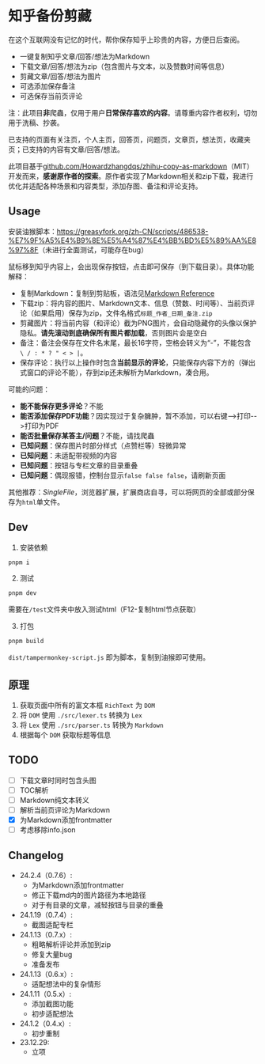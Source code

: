 # 知乎备份剪藏

在这个互联网没有记忆的时代，帮你保存知乎上珍贵的内容，方便日后查阅。

* 一键复制知乎文章/回答/想法为Markdown
* 下载文章/回答/想法为zip（包含图片与文本，以及赞数时间等信息）
* 剪藏文章/回答/想法为图片
* 可选添加保存备注
* 可选保存当前页评论

注：此项目**非**爬蟲，仅用于用户**日常保存喜欢的内容**。请尊重内容作者权利，切勿用于洗稿、抄袭。

已支持的页面有关注页，个人主页，回答页，问题页，文章页，想法页，收藏夹页；已支持的内容有文章/回答/想法。

此项目基于[github.com/Howardzhangdqs/zhihu-copy-as-markdown](https://github.com/Howardzhangdqs/zhihu-copy-as-markdown)（MIT）开发而来，**感谢原作者的探索**。原作者实现了Markdown相关和zip下载，我进行优化并适配各种场景和内容类型，添加存图、备注和评论支持。

## Usage

安装油猴脚本：<https://greasyfork.org/zh-CN/scripts/486538-%E7%9F%A5%E4%B9%8E%E5%A4%87%E4%BB%BD%E5%89%AA%E8%97%8F>（未进行全面测试，可能存在bug）

鼠标移到知乎内容上，会出现保存按钮，点击即可保存（到下载目录）。具体功能解释：

* 复制Markdown：复制到剪贴板，语法见[Markdown Reference](https://commonmark.org/help/)
* 下载zip：将内容的图片、Markdown文本、信息（赞数、时间等）、当前页评论（如果启用）保存为zip，文件名格式`标题_作者_日期_备注.zip`
* 剪藏图片：将当前内容（和评论）截为PNG图片，会自动隐藏你的头像以保护隐私。**请先滚动到底确保所有图片都加载**，否则图片会是空白
* 备注：备注会保存在文件名末尾，最长16字符，空格会转义为“-”，不能包含` \ / : * ? " < > |`。
* 保存评论：执行以上操作时包含**当前显示的评论**，只能保存内容下方的（弹出式窗口的评论不能），存到zip还未解析为Markdown，凑合用。

可能的问题：

* **能不能保存更多评论**？不能
* **能否添加保存PDF功能**？因实现过于复杂臃肿，暂不添加，可以右键-->打印-->打印为PDF
* **能否批量保存某答主/问题**？不能，请找爬蟲
* **已知问题**：保存图片时部分样式（点赞栏等）轻微异常
* **已知问题**：未适配带视频的内容
* **已知问题**：按钮与专栏文章的目录重叠
* **已知问题**：偶现报错，控制台显示`false false false`，请刷新页面

其他推荐：*SingleFile*，浏览器扩展，扩展商店自寻，可以将网页的全部或部分保存为`html`单文件。

## Dev

1. 安装依赖

```bash
pnpm i
```

2. 测试

```bash
pnpm dev
```

需要在`/test`文件夹中放入测试html（F12-复制html节点获取）

3. 打包

```bash
pnpm build
```

`dist/tampermonkey-script.js` 即为脚本，复制到油猴即可使用。

## 原理

1. 获取页面中所有的富文本框 `RichText` 为 `DOM`
2. 将 `DOM` 使用 `./src/lexer.ts` 转换为 `Lex`
3. 将 `Lex` 使用 `./src/parser.ts` 转换为 `Markdown`
4. 根据每个 `DOM` 获取标题等信息

## TODO

- [ ] 下载文章时同时包含头图
- [ ] TOC解析
- [ ] Markdown纯文本转义
- [ ] 解析当前页评论为Markdown
- [X] 为Markdown添加frontmatter
- [ ] 考虑移除info.json

## Changelog

* 24.2.4（0.7.6）:
    - 为Markdown添加frontmatter
    - 修正下载md内的图片路径为本地路径
    - 对于有目录的文章，减轻按钮与目录的重叠
* 24.1.19（0.7.4）:
    - 截图适配专栏
* 24.1.13（0.7.x）:
    - 粗略解析评论并添加到zip
    - 修复大量bug
    - 准备发布
* 24.1.13（0.6.x）:
    - 适配想法中的复杂情形
* 24.1.11（0.5.x）:
    - 添加截图功能
    - 初步适配想法
* 24.1.2（0.4.x）:
    - 初步重制
* 23.12.29:
    - 立项

<!--
不显示我关注的人标识

## 当前页评论

40 条评论

### 因缺思听

第一次看见这么通俗的而且不含Alice和Bob的密码学介绍[飙泪笑]

2023-11-19 · IP 属地上海 ​54 赞

#### Duke

Alice和Bob真的在计算机网络和网络安全抹不去了[飙泪笑]

2023-11-20 · IP 属地江苏 ​8 赞

### Peter

居然公开的加密方式和公开的公式还能防住窃听，数学的力量太强大了[doge]

2023-11-17 · IP 属地湖北 ​26

#### 仰望星空者

加密算法最重要的就是，它的安全性取决于密钥的私有性而不是算法本身保密。

2023-11-18 · IP 属地江苏 ​51

#### 伤心的笔 > 夏益

实现的重要性在于不要有bug，算法不能保密

2023-11-19 · IP 属地山东 ​6

> 查看全部 6 条回复​

### Neurax生产姬

好，这让我想起了去年高三做的椭圆曲线导数题[捂脸][捂脸]

2023-11-20 · IP 属地北京 ​3

#### 偷吃狗狗的骨头

你们高中学椭圆曲线？怕不是把椭圆曲线和椭圆搞混了[捂嘴]

2023-11-20 · IP 属地上海 ​4

#### Neurax生产姬 > 偷吃狗狗的骨头

![]()

2023-11-20 · IP 属地北京 ​4

> 查看全部 8 条回复
​-->